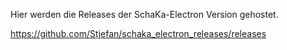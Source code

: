Hier werden die Releases der SchaKa-Electron Version gehostet.

https://github.com/Stjefan/schaka_electron_releases/releases
